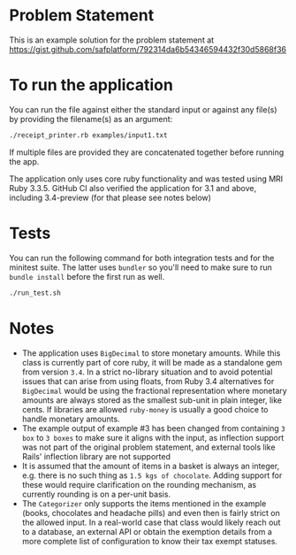 # Problem Statement

This is an example solution for the problem statement at https://gist.github.com/safplatform/792314da6b54346594432f30d5868f36

# To run the application

You can run the file against either the standard input or against any file(s) by providing the filename(s) as an argument:

```bash
./receipt_printer.rb examples/input1.txt
```

If multiple files are provided they are concatenated together before running the app.

The application only uses core ruby functionality and was tested using MRI Ruby 3.3.5. GitHub CI also verified the application for 3.1 and above, including 3.4-preview (for that please see notes below)

# Tests

You can run the following command for both integration tests and for the minitest suite. The latter uses `bundler` so you'll need to make sure to run `bundle install` before the first run as well.

```bash
./run_test.sh
```

# Notes

* The application uses `BigDecimal` to store monetary amounts. While this class is currently part of core ruby, it will be made as a standalone gem from version `3.4`. In a strict no-library situation and to avoid potential issues that can arise from using floats, from Ruby 3.4 alternatives for `BigDecimal` would be using the fractional representation where monetary amounts are always stored as the smallest sub-unit in plain integer, like cents. If libraries are allowed `ruby-money` is usually a good choice to handle monetary amounts.
* The example output of example #3 has been changed from containing `3 box` to `3 boxes` to make sure it aligns with the input, as inflection support was not part of the original problem statement, and external tools like Rails' inflection library are not supported
* It is assumed that the amount of items in a basket is always an integer, e.g. there is no such thing as `1.5 kgs of chocolate`. Adding support for these would require clarification on the rounding mechanism, as currently rounding is on a per-unit basis.
* The `Categorizer` only supports the items mentioned in the example (books, chocolates and headache pills) and even then is fairly strict on the allowed input. In a real-world case that class would likely reach out to a database, an external API or obtain the exemption details from a more complete list of configuration to know their tax exempt statuses.
